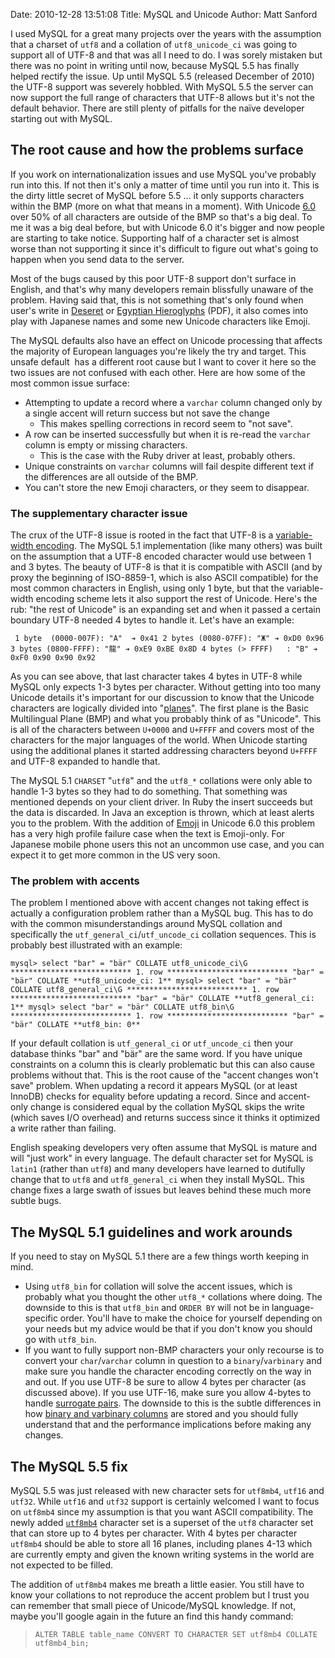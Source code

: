 Date: 2010-12-28 13:51:08
Title: MySQL and Unicode
Author: Matt Sanford

I used MySQL for a great many projects over the years with the assumption that
a charset of `utf8` and a collation of `utf8_unicode_ci` was going to support
all of UTF-8 and that was all I need to do. I was sorely mistaken but there
was no point in writing until now, because MySQL 5.5 has finally helped
rectify the issue. Up until MySQL 5.5 (released December of 2010) the UTF-8
support was severely hobbled. With MySQL 5.5 the server can now support the
full range of characters that UTF-8 allows but it's not the default behavior.
There are still plenty of pitfalls for the naïve developer starting out with
MySQL.

## The root cause and how the problems surface

If you work on internationalization issues and use MySQL you've probably run
into this. If not then it's only a matter of time until you run into it. This
is the dirty little secret of MySQL before 5.5 … it only supports characters
within the BMP (more on what that means in a moment). With Unicode
[6.0](http://www.unicode.org/charts/PDF/U13000.pdf) over 50% of all characters
are outside of the BMP so that's a big deal. To me it was a big deal before,
but with Unicode 6.0 it's bigger and now people are starting to take notice.
Supporting half of a character set is almost worse than not supporting it
since it's difficult to figure out what's going to happen when you send data
to the server.

Most of the bugs caused by this poor UTF-8 support don't surface in English,
and that's why many developers remain blissfully unaware of the problem.
Having said that, this is not something that's only found when user's write in
[Deseret](http://en.wikipedia.org/wiki/Deseret_alphabet) or [Egyptian Hieroglyphs](http://www.unicode.org/charts/PDF/U13000.pdf) (PDF), it also
comes into play with Japanese names and some new Unicode characters like
Emoji.

The MySQL defaults also have an effect on Unicode processing that affects the
majority of European languages you're likely the try and target. This unsafe
default  has a different root cause but I want to cover it here so the two
issues are not confused with each other. Here are how some of the most common
issue surface:

  * Attempting to update a record where a `varchar` column changed only by a single accent will return success but not save the change 
    * This makes spelling corrections in record seem to "not save".
  * A row can be inserted successfully but when it is re-read the `varchar` column is empty or missing characters. 
    * This is the case with the Ruby driver at least, probably others.
  * Unique constraints on `varchar` columns will fail despite different text if the differences are all outside of the BMP.
  * You can't store the new Emoji characters, or they seem to disappear.

### The supplementary character issue

The crux of the UTF-8 issue is rooted in the fact that UTF-8 is a [variable-width encoding](http://en.wikipedia.org/wiki/Variable-width_encoding). The
MySQL 5.1 implementation (like many others) was built on the assumption that a
UTF-8 encoded character would use between 1 and 3 bytes. The beauty of UTF-8
is that it is compatible with ASCII (and by proxy the beginning of ISO-8859-1,
which is also ASCII compatible) for the most common characters in English,
using only 1 byte, but that the variable-width encoding scheme lets it also
support the rest of Unicode. Here's the rub: "the rest of Unicode" is an
expanding set and when it passed a certain boundary UTF-8 needed 4 bytes to
handle it. Let's have an example:

` 1 byte  (0000-007F): "A"  ➔ 0x41 2 bytes (0080-07FF): "Ж" ➔ 0xD0 0x96 3
bytes (0800-FFFF): "龍" ➔ 0xE9 0xBE 0x8D 4 bytes (> FFFF)   : "В" ➔ 0xF0 0x90
0x90 0x92`

As you can see above, that last character takes 4 bytes in UTF-8 while MySQL
only expects 1-3 bytes per character. Without getting into too many Unicode
details it's important for our discussion to know that the Unicode characters
are logically divided into
"[planes](http://en.wikipedia.org/wiki/Unicode_plane)". The first plane is the
Basic Multilingual Plane (BMP) and what you probably think of as "Unicode".
This is all of the characters between `U+0000` and `U+FFFF` and covers most of
the characters for the major languages of the world. When Unicode starting
using the additional planes it started addressing characters beyond `U+FFFF`
and UTF-8 expanded to handle that.

The MySQL 5.1 `CHARSET` "`utf8`" and the `utf8_*` collations were only able to
handle 1-3 bytes so they had to do something. That something was mentioned
depends on your client driver. In Ruby the insert succeeds but the data is
discarded. In Java an exception is thrown, which at least alerts you to the
problem. With the addition of [Emoji](http://en.wikipedia.org/wiki/Emoji) in
Unicode 6.0 this problem has a very high profile failure case when the text is
Emoji-only. For Japanese mobile phone users this not an uncommon use case, and
you can expect it to get more common in the US very soon.

### The problem with accents

The problem I mentioned above with accent changes not taking effect is
actually a configuration problem rather than a MySQL bug. This has to do with
the common misunderstandings around MySQL collation and specifically the
`utf_general_ci`/`utf_uncode_ci` collation sequences. This is probably best
illustrated with an example:

` mysql> select "bar" = "bär" COLLATE utf8_unicode_ci\G
*************************** 1. row *************************** "bar" = "bär"
COLLATE **utf8_unicode_ci: 1** mysql> select "bar" = "bär" COLLATE
utf8_general_ci\G *************************** 1. row
*************************** "bar" = "bär" COLLATE **utf8_general_ci: 1**
mysql> select "bar" = "bär" COLLATE utf8_bin\G *************************** 1.
row *************************** "bar" = "bär" COLLATE **utf8_bin: 0** `

If your default collation is `utf_general_ci` or `utf_uncode_ci` then your
database thinks "bar" and "bär" are the same word. If you have unique
constraints on a column this is clearly problematic but this can also cause
problems without that. This is the root cause of the "accent changes won't
save" problem. When updating a record it appears MySQL (or at least InnoDB)
checks for equality before updating a record. Since and accent-only change is
considered equal by the collation MySQL skips the write (which saves I/O
overhead) and returns success since it thinks it optimized a write rather than
failing.

English speaking developers very often assume that MySQL is mature and will
"just work" in every language. The default character set for MySQL is `latin1`
(rather than `utf8`) and many developers have learned to dutifully change that
to `utf8` and `utf8_general_ci` when they install MySQL. This change fixes a
large swath of issues but leaves behind these much more subtle bugs.

## The MySQL 5.1 guidelines and work arounds

If you need to stay on MySQL 5.1 there are a few things worth keeping in mind.

  * Using `utf8_bin` for collation will solve the accent issues, which is probably what you thought the other `utf8_*` collations where doing. The downside to this is that `utf8_bin` and `ORDER BY` will not be in language-specific order. You'll have to make the choice for yourself depending on your needs but my advice would be that if you don't know you should go with `utf8_bin`.
  * If you want to fully support non-BMP characters your only recourse is to convert your `char`/`varchar` column in question to a `binary`/`varbinary` and make sure you handle the character encoding correctly on the way in and out. If you use UTF-8 be sure to allow 4 bytes per character (as discussed above). If you use UTF-16, make sure you allow 4-bytes to handle [surrogate pairs](http://en.wikipedia.org/wiki/Mapping_of_Unicode_characters#Surrogates). The downside to this is the subtle differences in how [binary and varbinary columns](http://dev.mysql.com/doc/refman/5.1/en/binary-varbinary.html) are stored and you should fully understand that and the performance implications before making any changes.

## The MySQL 5.5 fix

MySQL 5.5 was just released with new character sets for `utf8mb4`, `utf16` and
`utf32`. While `utf16` and `utf32` support is certainly welcomed I want to
focus on `utf8mb4` since my assumption is that you want ASCII compatibility.
The newly added [`utf8mb4`](http://dev.mysql.com/doc/refman/5.5/en/charset-unicode-utf8mb4.html) character set is a superset of the `utf8` character set
that can store up to 4 bytes per character. With 4 bytes per character
`utf8mb4` should be able to store all 16 planes, including planes 4-13 which
are currently empty and given the known writing systems in the world are not
expected to be filled.

The addition of `utf8mb4` makes me breath a little easier. You still have to
know your collations to not reproduce the accent problem but I trust you can
remember that small piece of Unicode/MySQL knowledge. If not, maybe you'll
google again in the future an find this handy command:

> `ALTER TABLE table_name CONVERT TO CHARACTER SET utf8mb4 COLLATE
utf8mb4_bin;`

